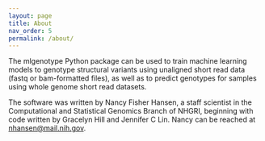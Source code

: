 ```yaml
---
layout: page
title: About
nav_order: 5
permalink: /about/
---
```


The mlgenotype Python package can be used to train machine learning models to genotype structural variants using unaligned short read data (fastq or bam-formatted files), as well as to predict genotypes for samples using whole genome short read datasets.

The software was written by Nancy Fisher Hansen, a staff scientist in the Computational and Statistical Genomics Branch of NHGRI, beginning with code written by Gracelyn Hill and Jennifer C Lin. Nancy can be reached at nhansen@mail.nih.gov.
